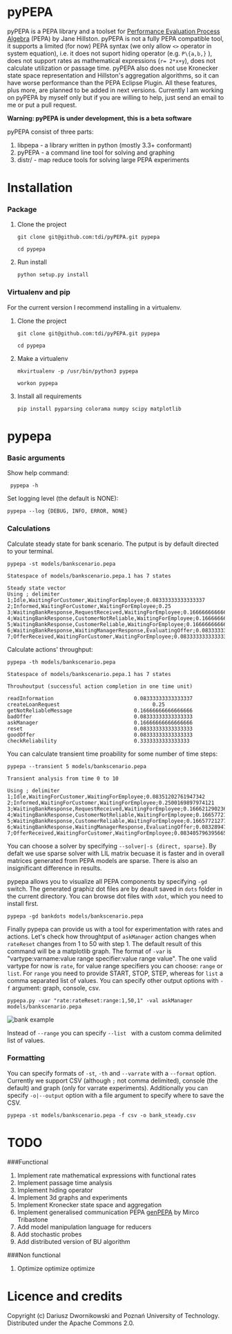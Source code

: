 pyPEPA
======

pyPEPA is a PEPA library and a toolset for [Performance Evaluation Process Algebra](http://www.dcs.ed.ac.uk/pepa/http://www.dcs.ed.ac.uk/pepa/) (PEPA) by Jane
Hillston. pyPEPA is not a fully PEPA compatible tool, it supports a limited (for now) PEPA syntax (we only allow `<>` operator in system equation), i.e. it does not suport hiding operator (e.g. `P\{a,b,}` ), does not support rates as mathematical expressions (`r= 2*x+y`), does not calculate utilization or passage time. pyPEPA also does not use Kronecker state space representation and Hillston's aggregation algorithms, so it can have worse performance than the PEPA Eclipse Plugin.
All these features, plus more, are planned to be added in next versions. Currently I am working on pyPEPA by myself only but if you are willing to help, just send an email to me or put a pull request. 

**Warning: pyPEPA is under development, this is a beta software**


pyPEPA consist of three parts:

 1. libpepa - a library written in python (mostly 3.3+ conformant)
 2. pyPEPA - a command line tool for solving and graphing
 3. distr/ - map reduce tools for solving large PEPA experiments


Installation
============
### Package

1. Clone the project

    `git clone git@github.com:tdi/pyPEPA.git pypepa`
    
    `cd pypepa`

2. Run install

    `python setup.py install` 


### Virtualenv and pip

For the current version I recommend installing in a virtualenv. 

1. Clone the project

    `git clone git@github.com:tdi/pyPEPA.git pypepa`
    
    `cd pypepa`

2. Make a virtualenv

    `mkvirtualenv -p /usr/bin/python3 pypepa`
    
    `workon pypepa`

3. Install all requirements

    `pip install pyparsing colorama numpy scipy matplotlib`


pypepa
======

### Basic arguments

Show help command:

     pypepa -h

Set logging level (the default is NONE):

    pypepa --log {DEBUG, INFO, ERROR, NONE}
   
### Calculations


Calculate steady state for bank scenario. The putput is by default directed to your terminal. 

    pypepa -st models/bankscenario.pepa
    
    Statespace of models/bankscenario.pepa.1 has 7 states 
    
    Steady state vector
    Using ; delimiter
    1;Idle,WaitingForCustomer,WaitingForEmployee;0.08333333333333337
    2;Informed,WaitingForCustomer,WaitingForEmployee;0.25
    3;WaitingBankResponse,RequestReceived,WaitingForEmployee;0.16666666666666666
    4;WaitingBankResponse,CustomerNotReliable,WaitingForEmployee;0.16666666666666666
    5;WaitingBankResponse,CustomerReliable,WaitingForEmployee;0.16666666666666666
    6;WaitingBankResponse,WaitingManagerResponse,EvaluatingOffer;0.08333333333333333
    7;OfferReceived,WaitingForCustomer,WaitingForEmployee;0.08333333333333333
    
Calculate actions' throughput:

    pypepa -th models/bankscenario.pepa
    
    Statespace of models/bankscenario.pepa.1 has 7 states 

    Throuhoutput (successful action completion in one time unit)
    
    readInformation                          0.08333333333333337
    createLoanRequest                              0.25
    getNotReliableMessage                    0.16666666666666666
    badOffer                                 0.08333333333333333
    askManager                               0.16666666666666666
    reset                                    0.08333333333333333
    goodOffer                                0.08333333333333333
    checkReliability                         0.3333333333333333
    
You can calculate transient time proability for some number of time steps:

    pypepa --transient 5 models/bankscenario.pepa
    
    Transient analysis from time 0 to 10

    Using ; delimiter
    1;Idle,WaitingForCustomer,WaitingForEmployee;0.08351202761947342
    2;Informed,WaitingForCustomer,WaitingForEmployee;0.2500169897974121
    3;WaitingBankResponse,RequestReceived,WaitingForEmployee;0.16662129023697114
    4;WaitingBankResponse,CustomerNotReliable,WaitingForEmployee;0.16657721277634494
    5;WaitingBankResponse,CustomerReliable,WaitingForEmployee;0.16657721277634485
    6;WaitingBankResponse,WaitingManagerResponse,EvaluatingOffer;0.08328947039778702
    7;OfferReceived,WaitingForCustomer,WaitingForEmployee;0.08340579639566591
    
You can choose a solver by specifying `--solver|-s {direct, sparse}`. By defalt we use sparse solver with LIL matrix becuase it is faster and in overall matrices generated from PEPA models are sparse. There is also an insignificant difference in results. 

pypepa allows you to visualize all PEPA components by specifying `-gd` switch. The generated graphiz dot files are by deault saved in `dots` folder in the current directory. You can browse dot files with `xdot`, which you need to install first. 

    pypepa -gd bankdots models/bankscenario.pepa


Finally pypepa can provide us with a tool for experimentation with rates and actions. 
Let's check how throughtput of `askManager` action changes when `rateReset` changes from 1 to 50 with step 1. The default result of this command will be a matplotlib graph.
The format of `-var` is "vartype:varname:value range specifier:value range value". The one valid
vartype for now is `rate`, for value range specifiers you can choose: `range` or `list`. For `range`
you need to provide START, STOP, STEP, whereas for `list` a comma separated list of values. 
You can specify other output options with `-f` argument: graph, console, csv. 


    pypepa.py -var "rate:rateReset:range:1,50,1" -val askManager  models/bankscenario.pepa

![bank example](https://raw.github.com/tdi/pypepa/dev/doc/bankexample.png)


Instead of `--range` you can specify `--list ` with a custom comma delimited list of values. 

### Formatting

You can specify formats of `-st`, `-th` and `--varrate` with a `--format` option. 
Currently we support CSV (although `;` not comma delimited), console (the default) and graph (only
for varrate experiments). Additionally you can specify `-o|--output` option with a file argument to
  specify where to save the CSV. 

    pypepa -st models/bankscenario.pepa -f csv -o bank_steady.csv



TODO
====

###Functional

 1. Implement rate mathematical expressions with functional rates
 2. Implement passage time analysis
 3. Implement hiding operator
 4. Implement 3d graphs and experiments
 5. Implement Kronecker state space and aggregation
 6. Implement generalised communication PEPA [genPEPA][genpepa] by Mirco Tribastone
 7. Add model manipulation language for reducers
 8. Add stochastic probes
 9. Add distributed version of BU algorithm

###Non functional

 1. Optimize optimize optimize



Licence and credits
===================

Copyright (c) Dariusz Dwornikowski and Poznań University of Technology. 
Distributed under the Apache Commons 2.0. 



[genpepa]: http://ieeexplore.ieee.org/xpls/abs_all.jsp?arnumber=6354646 "Generalised Communication for Interacting Agents"


    


